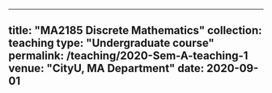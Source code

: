 ---
title: "MA2185 Discrete Mathematics"
collection: teaching
type: "Undergraduate course"
permalink: /teaching/2020-Sem-A-teaching-1
venue: "CityU, MA Department"
date:  2020-09-01
--


